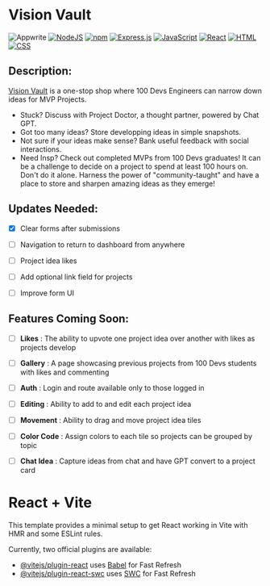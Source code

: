 # Vision Vault

![Appwrite](https://img.shields.io/badge/appwrite-F02E65.svg?style=[style_name]&logo=appwrite&logoColor=white)
[![NodeJS](https://img.shields.io/badge/Node.js-6DA55F?logo=node.js&logoColor=white)](#)
[![npm](https://img.shields.io/badge/npm-CB3837?logo=npm&logoColor=fff)](#)
[![Express.js](https://img.shields.io/badge/Express.js-%23404d59.svg?logo=express&logoColor=%2361DAFB)](#)
[![JavaScript](https://img.shields.io/badge/JavaScript-F7DF1E?logo=javascript&logoColor=000)](#)
[![React](https://img.shields.io/badge/React-%2320232a.svg?logo=react&logoColor=%2361DAFB)](#)
[![HTML](https://img.shields.io/badge/HTML-%23E34F26.svg?logo=html5&logoColor=white)](#)
[![CSS](https://img.shields.io/badge/CSS-1572B6?logo=css3&logoColor=fff)](#)

## Description:
[Vision Vault](https://vision-vault-3n86.onrender.com/) is a one-stop shop where 100 Devs Engineers can narrow down ideas for MVP Projects. 
+ Stuck? Discuss with Project Doctor, a thought partner, powered by Chat GPT.
+ Got too many ideas? Store developping ideas in simple snapshots.
+ Not sure if your ideas make sense? Bank useful feedback with social interactions.
+ Need Insp? Check out completed MVPs from 100 Devs graduates!
It can be a challenge to decide on a project to spend at least 100 hours on. Don't do it alone. Harness the power of "community-taught" and have a place to store and sharpen amazing ideas as they emerge! 

## Updates Needed:

- [x] Clear forms after submissions
- [ ] Navigation to return to dashboard from anywhere
- [ ] Project idea likes
- [ ] Add optional link field for projects
- [ ] Improve form UI


## Features Coming Soon:

- [ ] **Likes** : The ability to upvote one project idea over another with likes as projects develop

- [ ] **Gallery** : A page showcasing previous projects from 100 Devs students with likes and commenting

- [ ] **Auth** : Login and route available only to those logged in

- [ ] **Editing** : Ability to add to and edit each project idea

- [ ] **Movement** : Ability to drag and move project idea tiles

- [ ] **Color Code** : Assign colors to each tile so projects can be grouped by topic

- [ ] **Chat Idea** : Capture ideas from chat and have GPT convert to a project card

# React + Vite

This template provides a minimal setup to get React working in Vite with HMR and some ESLint rules.

Currently, two official plugins are available:

- [@vitejs/plugin-react](https://github.com/vitejs/vite-plugin-react/blob/main/packages/plugin-react/README.md) uses [Babel](https://babeljs.io/) for Fast Refresh
- [@vitejs/plugin-react-swc](https://github.com/vitejs/vite-plugin-react-swc) uses [SWC](https://swc.rs/) for Fast Refresh
